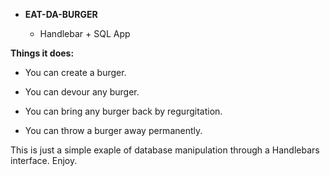 * **EAT-DA-BURGER**

  * Handlebar + SQL App

**Things it does:**

  * You can create a burger.

  * You can devour any burger.

  * You can bring any burger back by regurgitation.

  * You can throw a burger away permanently.

This is just a simple exaple of database manipulation through a Handlebars interface. Enjoy.
